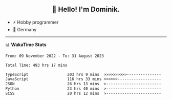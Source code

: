<h2 align="center">👋 Hello! I'm Dominik.</h2>

- ⚡ Hobby programmer
- 📍 Germany

---
📊 **WakaTime Stats**
<!--START_SECTION:waka-->

```txt
From: 09 November 2022 - To: 31 August 2023

Total Time: 493 hrs 17 mins

TypeScript                 203 hrs 9 mins  >>>>>>>>>>---------------   41.18 %
JavaScript                 116 hrs 33 mins >>>>>>-------------------   23.63 %
JSON                       26 hrs 13 mins  >------------------------   05.31 %
Python                     23 hrs 40 mins  >------------------------   04.80 %
SCSS                       20 hrs 12 mins  >------------------------   04.10 %
```

<!--END_SECTION:waka-->
